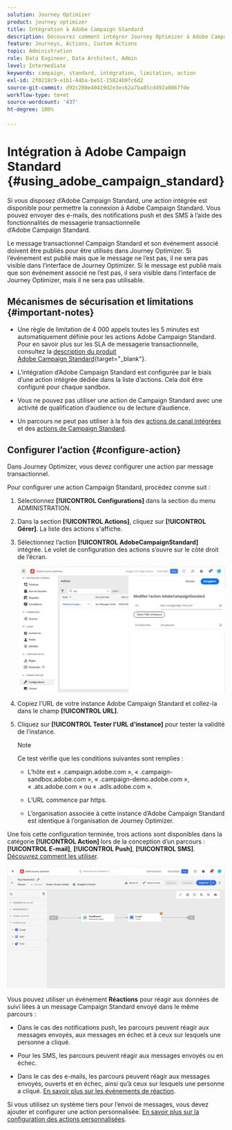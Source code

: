 ```yaml
---
solution: Journey Optimizer
product: journey optimizer
title: Intégration à Adobe Campaign Standard
description: Découvrez comment intégrer Journey Optimizer à Adobe Campaign Standard.
feature: Journeys, Actions, Custom Actions
topic: Administration
role: Data Engineer, Data Architect, Admin
level: Intermediate
keywords: campaign, standard, intégration, limitation, action
exl-id: 2f0218c9-e1b1-44ba-be51-15824b9fc6d2
source-git-commit: d92c280e40419d2e3ec62a7ba85cd492a0867fde
workflow-type: tm+mt
source-wordcount: '437'
ht-degree: 100%

---
```


# Intégration à Adobe Campaign Standard {#using_adobe_campaign_standard}

Si vous disposez d’Adobe Campaign Standard, une action intégrée est disponible pour permettre la connexion à Adobe Campaign Standard. Vous pouvez envoyer des e-mails, des notifications push et des SMS à l’aide des fonctionnalités de messagerie transactionnelle d’Adobe Campaign Standard.

Le message transactionnel Campaign Standard et son événement associé doivent être publiés pour être utilisés dans Journey Optimizer. Si l’événement est publié mais que le message ne l’est pas, il ne sera pas visible dans l’interface de Journey Optimizer. Si le message est publié mais que son événement associé ne l’est pas, il sera visible dans l’interface de Journey Optimizer, mais il ne sera pas utilisable.

## Mécanismes de sécurisation et limitations {#important-notes}

* Une règle de limitation de 4 000 appels toutes les 5 minutes est automatiquement définie pour les actions Adobe Campaign Standard. Pour en savoir plus sur les SLA de messagerie transactionnelle, consultez la [description du produit Adobe Campaign Standard](https://helpx.adobe.com/fr/legal/product-descriptions/campaign-standard.html){target="_blank"}.

* L’intégration d’Adobe Campaign Standard est configurée par le biais d’une action intégrée dédiée dans la liste d’actions. Cela doit être configuré pour chaque sandbox.

* Vous ne pouvez pas utiliser une action de Campaign Standard avec une activité de qualification d’audience ou de lecture d’audience.

* Un parcours ne peut pas utiliser à la fois des [actions de canal intégrées](../building-journeys/journeys-message.md) et des [actions de Campaign Standard](../building-journeys/using-adobe-campaign-standard.md).

## Configurer l’action {#configure-action}

Dans Journey Optimizer, vous devez configurer une action par message transactionnel.

Pour configurer une action Campaign Standard, procédez comme suit :

1. Sélectionnez **[!UICONTROL Configurations]** dans la section du menu ADMINISTRATION.

1. Dans la section **[!UICONTROL Actions]**, cliquez sur **[!UICONTROL Gérer]**. La liste des actions s&#39;affiche.

1. Sélectionnez l’action **[!UICONTROL AdobeCampaignStandard]** intégrée. Le volet de configuration des actions s’ouvre sur le côté droit de l’écran.

   ![](assets/actioncampaign.png)

1. Copiez l’URL de votre instance Adobe Campaign Standard et collez-la dans le champ **[!UICONTROL URL]**.

1. Cliquez sur **[!UICONTROL Tester l’URL d’instance]** pour tester la validité de l’instance.

   >[!NOTE]
   >
   >Ce test vérifie que les conditions suivantes sont remplies :
   >
   >* L’hôte est « .campaign.adobe.com », « .campaign-sandbox.adobe.com », « .campaign-demo.adobe.com », « .ats.adobe.com » ou « .adls.adobe.com ».
   >
   >* L’URL commence par https.
   >
   >* L’organisation associée à cette instance d’Adobe Campaign Standard est identique à l’organisation de Journey Optimizer.

Une fois cette configuration terminée, trois actions sont disponibles dans la catégorie **[!UICONTROL Action]** lors de la conception d’un parcours : **[!UICONTROL E-mail]**, **[!UICONTROL Push]**, **[!UICONTROL SMS]**. [Découvrez comment les utiliser](../building-journeys/using-adobe-campaign-standard.md).

![](assets/journey58.png)

Vous pouvez utiliser un événement **Réactions** pour réagir aux données de suivi liées à un message Campaign Standard envoyé dans le même parcours :

* Dans le cas des notifications push, les parcours peuvent réagir aux messages envoyés, aux messages en échec et à ceux sur lesquels une personne a cliqué.

* Pour les SMS, les parcours peuvent réagir aux messages envoyés ou en échec.

* Dans le cas des e-mails, les parcours peuvent réagir aux messages envoyés, ouverts et en échec, ainsi qu’à ceux sur lesquels une personne a cliqué. [En savoir plus sur les événements de réaction](../building-journeys/reaction-events.md).

Si vous utilisez un système tiers pour l’envoi de messages, vous devez ajouter et configurer une action personnalisée. [En savoir plus sur la configuration des actions personnalisées](../action/about-custom-action-configuration.md).